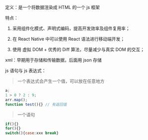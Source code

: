 定义：是一个将数据渲染成 HTML 的一个 js 框架

特点：

1. 采用组件化模式、声明式编码，提高开发效率及组件复用率；

2. 在 React Native 中可以使用 React 语法进行移动端开发；

3. 使用 虚拟 DOM + 优秀的 Diff 算法，尽量减少与真实 DOM 的交互；

xml：早期用于存储和传输数据，后面用 json 存储

js 语句与 js 表达式：

> 一个表达式会产生一个值，可以放在任意地方

```js
a;
1 > 0 ? 2 : 9;
arr.map();
function test(){} // 有返回值
```

> 一个语句

```javascript
if(){}
for(){}
switch(){case:xxx break}
```